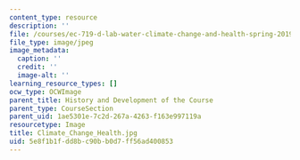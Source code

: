 ```yaml
---
content_type: resource
description: ''
file: /courses/ec-719-d-lab-water-climate-change-and-health-spring-2019/5e8f1b1fdd8bc90bb0d7ff56ad400853_Climate_Change_Health.jpg
file_type: image/jpeg
image_metadata:
  caption: ''
  credit: ''
  image-alt: ''
learning_resource_types: []
ocw_type: OCWImage
parent_title: History and Development of the Course
parent_type: CourseSection
parent_uid: 1ae5301e-7c2d-267a-4263-f163e997119a
resourcetype: Image
title: Climate_Change_Health.jpg
uid: 5e8f1b1f-dd8b-c90b-b0d7-ff56ad400853
---
```

